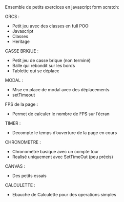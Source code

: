 Ensemble de petits exercices en javascript form scratch:

ORCS :
-	Petit jeu avec des classes en full POO
-	Javascript
-	Classes
-	Heritage

CASSE BRIQUE :
-	Petit jeu de casse brique (non terminé) 
-	Balle qui rebondit sur les bords
-	Tablette qui se déplace

MODAL :
-	Mise en place de modal avec des déplacements
-	setTimeout

FPS de la page :
-	Permet de calculer le nombre de FPS sur l’écran

TIMER :
-	Decompte le temps d’ouverture de la page en cours

CHRONOMETRE :
-	Chronomètre basique avec un compte tour
-	Realisé uniquement avec SetTimeOut (peu précis)

CANVAS :
-	Des petits essais

CALCULETTE  :
-	Ebauche de Calculette pour des operations simples
